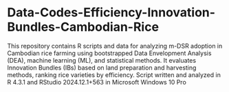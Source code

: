# Data-Codes-Efficiency-Innovation-Bundles-Cambodian-Rice
This repository contains R scripts and data for analyzing m-DSR adoption in Cambodian rice farming using bootstrapped Data Envelopment Analysis (DEA), machine learning (ML), and statistical methods. It evaluates Innovation Bundles (IBs) based on land preparation and harvesting methods, ranking rice varieties by efficiency. Script written and analyzed in R 4.3.1 and RStudio 2024.12.1+563 in Microsoft Windows 10 Pro

